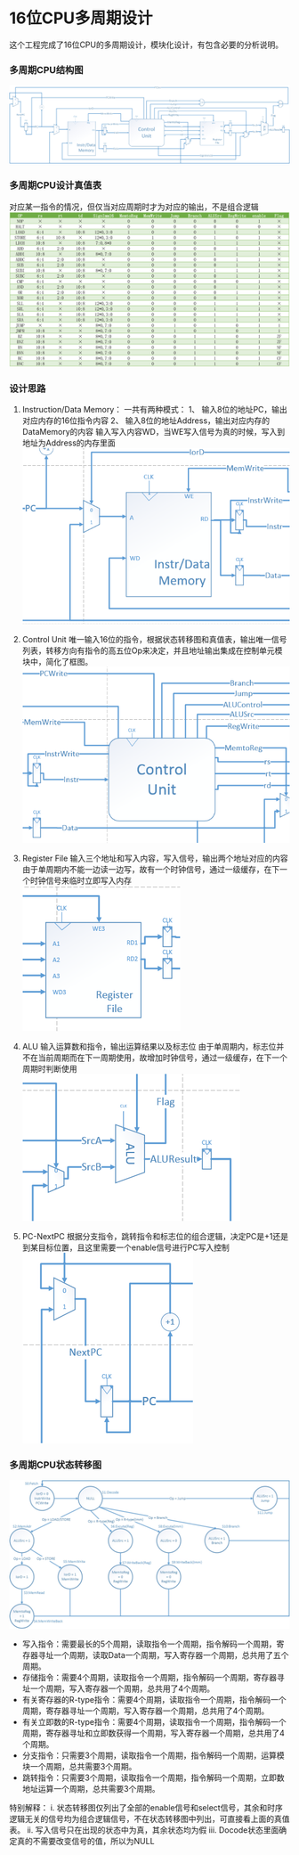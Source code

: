 # 16位CPU多周期设计

这个工程完成了16位CPU的多周期设计，模块化设计，有包含必要的分析说明。

### 多周期CPU结构图
![MultiCycle](/images/wsine-blog-image109.jpg)


### 多周期CPU设计真值表
对应某一指令的情况，但仅当对应周期时才为对应的输出，不是组合逻辑
![TrueTable](/images/wsine-blog-image110.jpg)

### 设计思路
1. Instruction/Data Memory：
一共有两种模式：
	1、	输入8位的地址PC，输出对应内存的16位指令内容
	2、	输入8位的地址Address，输出对应内存的DataMemory的内容
输入写入内容WD，当WE写入信号为真的时候，写入到地址为Address的内存里面
![IM](/images/wsine-blog-image111.png)

2. Control Unit
唯一输入16位的指令，根据状态转移图和真值表，输出唯一信号列表，转移方向有指令的高五位Op来决定，并且地址输出集成在控制单元模块中，简化了框图。
![456](/images/wsine-blog-image112.png)


3. Register File
输入三个地址和写入内容，写入信号，输出两个地址对应的内容
由于单周期内不能一边读一边写，故有一个时钟信号，通过一级缓存，在下一个时钟信号来临时立即写入内存
![RF](/images/wsine-blog-image113.png)


4. ALU
输入运算数和指令，输出运算结果以及标志位
由于单周期内，标志位并不在当前周期而在下一周期使用，故增加时钟信号，通过一级缓存，在下一个周期时判断使用
![ALU](/images/wsine-blog-image114.png)


5. PC-NextPC
根据分支指令，跳转指令和标志位的组合逻辑，决定PC是+1还是到某目标位置，且这里需要一个enable信号进行PC写入控制
![PC](/images/wsine-blog-image115.png)


### 多周期CPU状态转移图
![PCFSM](/images/wsine-blog-image116.jpg)

- 写入指令：需要最长的5个周期，读取指令一个周期，指令解码一个周期，寄存器寻址一个周期，读取Data一个周期，写入寄存器一个周期，总共用了五个周期。
- 存储指令：需要4个周期，读取指令一个周期，指令解码一个周期，寄存器寻址一个周期，写入寄存器一个周期，总共用了4个周期。
- 有关寄存器的R-type指令：需要4个周期，读取指令一个周期，指令解码一个周期，寄存器寻址一个周期，写入寄存器一个周期，总共用了4个周期。
- 有关立即数的R-type指令：需要4个周期，读取指令一个周期，指令解码一个周期，寄存器寻址和立即数获得一个周期，写入寄存器一个周期，总共用了4个周期。
- 分支指令：只需要3个周期，读取指令一个周期，指令解码一个周期，运算模块一个周期，总共需要3个周期。
- 跳转指令：只需要3个周期，读取指令一个周期，指令解码一个周期，立即数地址运算一个周期，总共需要3个周期。

特别解释：
i.	状态转移图仅列出了全部的enable信号和select信号，其余和时序逻辑无关的信号均为组合逻辑信号，不在状态转移图中列出，可直接看上面的真值表。
ii.	写入信号只在出现的状态中为真，其余状态均为假
iii.	Docode状态里面确定真的不需要改变信号的值，所以为NULL
